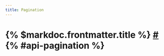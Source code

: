```yaml
---
title: Pagination
---
```


# {% $markdoc.frontmatter.title %}  [\#](#api-pagination) {% #api-pagination %}


